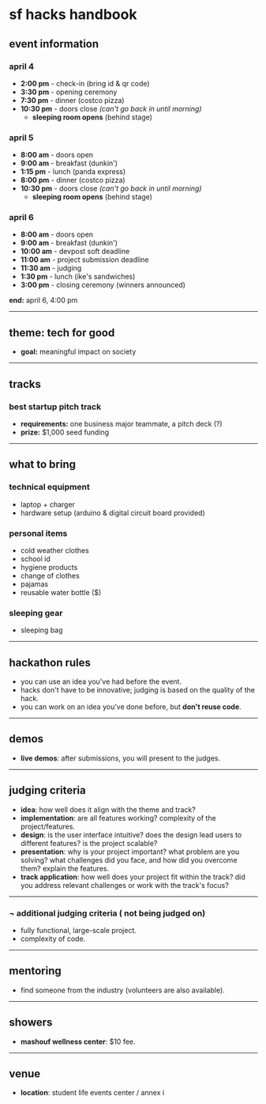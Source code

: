 # sf hacks handbook

## event information

### april 4
- **2:00 pm** - check-in (bring id & qr code)
- **3:30 pm** - opening ceremony
- **7:30 pm** - dinner (costco pizza)
- **10:30 pm** - doors close *(can't go back in until morning)*
    - **sleeping room opens** (behind stage)

### april 5
- **8:00 am** - doors open
- **9:00 am** - breakfast (dunkin')
- **1:15 pm** - lunch (panda express)
- **8:00 pm** - dinner (costco pizza)
- **10:30 pm** - doors close *(can't go back in until morning)*
    - **sleeping room opens** (behind stage)

### april 6
- **8:00 am** - doors open
- **9:00 am** - breakfast (dunkin')
- **10:00 am** - devpost soft deadline
- **11:00 am** - project submission deadline
- **11:30 am** - judging
- **1:30 pm** - lunch (ike's sandwiches)
- **3:00 pm** - closing ceremony (winners announced)

**end:** april 6, 4:00 pm

---

## theme: tech for good
- **goal:** meaningful impact on society

---

## tracks

### best startup pitch track
- **requirements:** one business major teammate, a pitch deck (?)
- **prize:** $1,000 seed funding

---

## what to bring

### technical equipment
- laptop + charger
- hardware setup (arduino & digital circuit board provided)

### personal items
- cold weather clothes
- school id
- hygiene products
- change of clothes
- pajamas
- reusable water bottle ($)

### sleeping gear
- sleeping bag

---

## hackathon rules
- you can use an idea you've had before the event.
- hacks don't have to be innovative; judging is based on the quality of the hack.
- you can work on an idea you've done before, but **don't reuse code**.

---

## demos
- **live demos**: after submissions, you will present to the judges.

---

## judging criteria
- **idea**: how well does it align with the theme and track?
- **implementation**: are all features working? complexity of the project/features.
- **design**: is the user interface intuitive? does the design lead users to different features? is the project scalable?
- **presentation**: why is your project important? what problem are you solving? what challenges did you face, and how did you overcome them? explain the features.
- **track application**: how well does your project fit within the track? did you address relevant challenges or work with the track's focus?

---

### ¬  additional judging criteria ( not being judged on)
- fully functional, large-scale project.
- complexity of code.

---

## mentoring
- find someone from the industry (volunteers are also available).

---

## showers
- **mashouf wellness center**: $10 fee.

---

## venue
- **location**: student life events center / annex i

